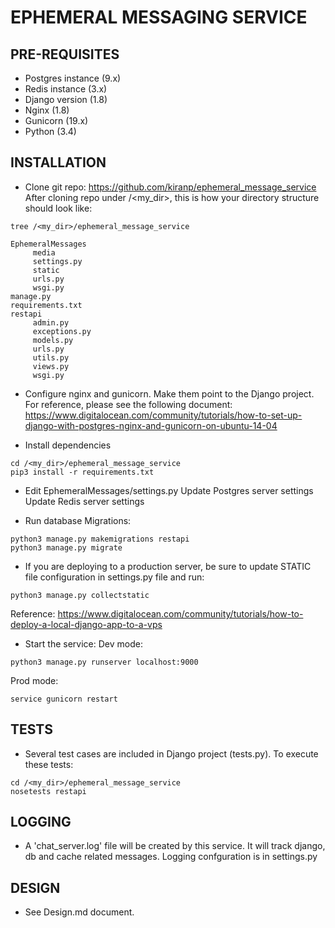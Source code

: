 EPHEMERAL MESSAGING SERVICE
============================
PRE-REQUISITES
--------------
- Postgres instance (9.x)
- Redis instance (3.x)
- Django version (1.8)
- Nginx (1.8)
- Gunicorn (19.x)
- Python (3.4)


INSTALLATION
------------

- Clone git repo:
https://github.com/kiranp/ephemeral_message_service
After cloning repo under /<my_dir>, this is how your directory structure should look like:

```
tree /<my_dir>/ephemeral_message_service
```

```
EphemeralMessages
     media
     settings.py
     static
     urls.py
     wsgi.py
manage.py
requirements.txt
restapi
     admin.py
     exceptions.py
     models.py
     urls.py
     utils.py
     views.py
     wsgi.py
```

- Configure nginx and gunicorn. Make them point to the Django project.
For reference, please see the following document:
https://www.digitalocean.com/community/tutorials/how-to-set-up-django-with-postgres-nginx-and-gunicorn-on-ubuntu-14-04

- Install dependencies

```
cd /<my_dir>/ephemeral_message_service
pip3 install -r requirements.txt
```

- Edit EphemeralMessages/settings.py
Update Postgres server settings
Update Redis server settings

- Run database Migrations:
```
python3 manage.py makemigrations restapi
python3 manage.py migrate
```

- If you are deploying to a production server, be sure to update STATIC file configuration in settings.py file and run:
```
python3 manage.py collectstatic
```
Reference:
https://www.digitalocean.com/community/tutorials/how-to-deploy-a-local-django-app-to-a-vps

- Start the service:
Dev mode:
```
python3 manage.py runserver localhost:9000
```

Prod mode:
```
service gunicorn restart
```

TESTS
-----
- Several test cases are included in Django project (tests.py). To execute these tests:
```
cd /<my_dir>/ephemeral_message_service
nosetests restapi
```

LOGGING
-------
- A 'chat_server.log' file will be created by this service.  It will track django, db and cache related messages. 
Logging confguration is in settings.py


DESIGN
------
- See Design.md document.

